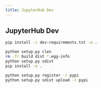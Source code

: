 ```yaml
---
title: JupyterHub Dev
---
```


## JupyterHub Dev

```bash
pip install -r dev-requirements.txt -e .
```

```bash
python setup.py clen
rm -fr build dist *.egg-info
python setup.py sdist
pip install -e .
```

```bash
python setup.py register -r pypi
python setup.py sdist upload -r pypi
```
